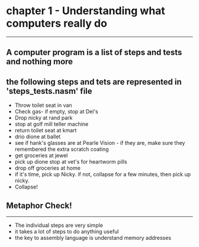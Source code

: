 # chapter 1 - Understanding what computers really do
--------------------

## A computer program is a list of steps and tests and nothing more
the following steps and tets are represented in 'steps_tests.nasm' file
-----------
* Throw toilet seat in van
* Check gas- if empty, stop at Del's
* Drop nicky at rand park 
* stop at golf mill teller machine
* return toilet seat at kmart
* drio dione at ballet
* see if hank's glasses are at Pearle Vision - if they are, make sure they  remembered the extra scratch coating
* get groceries at jewel
* pick up dione
stop at vet's for heartworm pills 
* drop off groceries at home 
* if it's time, pick up Nicky. if not, collapse for a few minutes, then pick up nicky.
* Collapse!

## Metaphor Check!
----------
* The individual steps are very simple 
* it takes a lot of steps to do anything useful
* the key to assembly language is understand memory addresses


